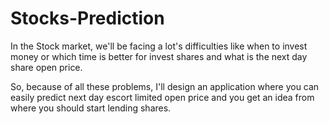 # Stocks-Prediction

In the Stock market, we'll be facing a lot's difficulties like when to invest
money or which time is better for invest shares and what is the next day 
share open price.

So, because of all these problems, I'll design an application where you can 
easily predict next day escort limited open price and you get an idea from 
where you should start lending shares.
